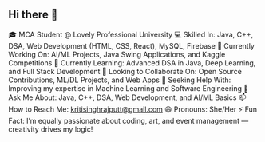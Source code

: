 ## Hi there 👋

🎓 MCA Student @ Lovely Professional University
💻 Skilled In: Java, C++, DSA, Web Development (HTML, CSS, React), MySQL, Firebase
🔭 Currently Working On: AI/ML Projects, Java Swing Applications, and Kaggle Competitions
🌱 Currently Learning: Advanced DSA in Java, Deep Learning, and Full Stack Development
👯 Looking to Collaborate On: Open Source Contributions, ML/DL Projects, and Web Apps
🤝 Seeking Help With: Improving my expertise in Machine Learning and Software Engineering
💬 Ask Me About: Java, C++, DSA, Web Development, and AI/ML Basics
📫 How to Reach Me: kritisinghrajputt@gmail.com
😄 Pronouns: She/Her
⚡ Fun Fact: I’m equally passionate about coding, art, and event management — creativity drives my logic!
